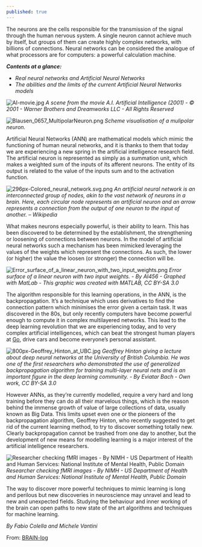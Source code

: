 ```yaml
---
published: true
---
```

The neurons are the cells responsible for the transmission of the signal through the human nervous system. A single neuron cannot achieve much by itself, but groups of them can create highly complex networks, with billions of connections. Neural networks can be considered the analogue of what processors are for computers: a powerful calculation machine.

***Contents at a glance:***

- _Real neural networks and Artificial Neural Networks_
- _The abilities and the limits of the current Artificial Neural Networks models_

![AI-movie.jpg]({{site.baseurl}}/_posts/AI-movie.jpg)
*A scene from the movie A.I. Artificial Intelligence (2001) - © 2001 - Warner Brothers and Dreamworks LLC - All Rights Reserved*



![Blausen_0657_MultipolarNeuron.png]({{site.baseurl}}/_posts/Blausen_0657_MultipolarNeuron.png)
*Scheme visualisation of a mulipolar neuron.*

Artificial Neural Networks (ANN) are mathematical models which mimic the functioning of human neural networks, and it is thanks to them that today we are experiencing a new spring in the artificial intelligence research field. The artificial neuron is represented as simply as a summation unit, which makes a weighted sum of the inputs of its afferent neurons. The entity of its output is related to the value of the inputs sum and to the activation function.

![296px-Colored_neural_network.svg.png]({{site.baseurl}}/_posts/296px-Colored_neural_network.svg.png)
*An artificial neural network is an interconnected group of nodes, akin to the vast network of neurons in a brain. Here, each circular node represents an artificial neuron and an arrow represents a connection from the output of one neuron to the input of another. – Wikipedia*

What makes neurons especially powerful, is their ability to learn. This has been discovered to be determined by the establishment, the strengthening or loosening of connections between neurons. In the model of artificial neural networks such a mechanism has been mimicked leveraging the values of the weights which represent the connections. As such, the lower (or higher) the value the loosen (or stronger) the connection will be.

![Error_surface_of_a_linear_neuron_with_two_input_weights.png]({{site.baseurl}}/_posts/Error_surface_of_a_linear_neuron_with_two_input_weights.png)
*Error surface of a linear neuron with two input weights. - By AI456 - Graphed with MatLab - This graphic was created with MATLAB, CC BY-SA 3.0*

The algorithm responsible for this learning operations, in the ANN, is the backpropagation. It’s a technique which uses derivatives to find the connection pattern which minimises the error given a certain task. It was discovered in the 80s, but only recently computers have become powerful enough to compute it in complex multilayered networks. This lead to the deep learning revolution that we are experiencing today, and to very complex artificial intelligences, which can beat the strongest human players at [Go](https://en.wikipedia.org/wiki/Go_(game)#Computers_and_Go "Game of Go"), drive cars and become everyone’s personal assistant.

![800px-Geoffrey_Hinton_at_UBC.jpg]({{site.baseurl}}/_posts/800px-Geoffrey_Hinton_at_UBC.jpg)
*Geoffrey Hinton giving a lecture about deep neural networks at the University of British Columbia. He was one of the first researchers who demonstrated the use of generalized backpropagation algorithm for training multi-layer neural nets and is an important figure in the deep learning community. - By Eviatar Bach - Own work, CC BY-SA 3.0*

However ANNs, as they’re currently modelled, require a very hard and long training before they can do all their marvelous things, which is the reason behind the immense growth of value of large collections of data, usually known as Big Data. This limits upset even one or the pioneers of the backpropagation algorithm, Geoffrey Hinton, who recently suggested to get rid of the current learning method, to try to discover something totally new. Clearly backpropagation cannot be trashed from one day to another, but the development of new means for modelling learning is a major interest of the artificial intelligence researchers.

![Researcher checking fMRI images - By NIMH - US Department of Health and Human Services: National Institute of Mental Health, Public Domain]({{site.baseurl}}/_posts/Researcher-test.jpg)
*Researcher checking fMRI images - By NIMH - US Department of Health and Human Services: National Institute of Mental Health, Public Domain*

The way to discover more powerful techniques to mimic learning is long and perilous but new discoveries in neuroscience may unravel and lead to new and unexpected fields. Studying the behaviour and inner working of the brain can open paths to new state of the art algorithms and techniques for machine learning.

*By Fabio Colella and Michele Vantini*

From: [BRAIN-log](https://blogs.aalto.fi/brainlog/2017/09/17/the-computer-who-dreams-of-becoming-a-real-boy/ "The computer who dreams of becoming a real boy")
